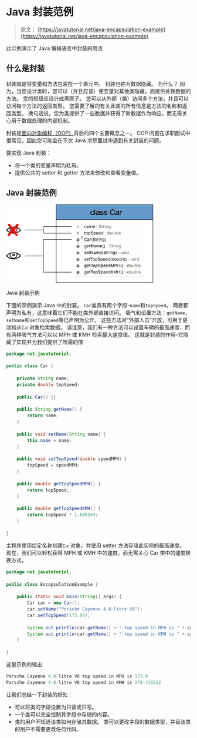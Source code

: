 # Java 封装范例

> 原文： [https://javatutorial.net/java-encapsulation-example](https://javatutorial.net/java-encapsulation-example)

此示例演示了 Java 编程语言中封装的用法

## 什么是封装

封装就是将变量和方法包装在一个单元中。 封装也称为数据隐藏。 为什么？ 因为，当您设计类时，您可以（并且应该）使变量对其他类隐藏，而提供处理数据的方法。 您的班级应设计成黑匣子。 您可以从外部（类）访问多个方法，并且可以访问每个方法的返回类型。 您需要了解的有关此类的所有信息是方法的名称和返回类型。 换句话说，您为类提供了一些数据并获得了新数据作为响应，而无需关心用于数据处理的内部机制。

封装是[面向对象编程（OOP）](https://javatutorial.net/java-oop)背后的四个主要概念之一。 OOP 问题在求职面试中很常见，因此您可能会在下次 Java 求职面试中遇到有关封装的问题。

要实现 Java 封装：

*   将一个类的变量声明为私有。
*   提供公共的 setter 和 getter 方法来修改和查看变量值。

## Java 封装范例

![Java encapsulation example](img/010b4bd70790461fb1f0a0b58702a4d1.jpg)

Java 封装示例

下面的示例演示 Java 中的封装。 `Car`类具有两个字段-`name`和`topSpeed`。 两者都声明为私有，这意味着它们不能在类外部直接访问。 吸气和设置方法：`getName`，`setName`和`setTopSpeed`等已声明为公开。 这些方法对“外部人员”开放，可用于更改和从`Car`对象检索数据。 请注意，我们有一种方法可以设置车辆的最高速度，而有两种吸气方法可以以 MPH 或 KMH 检索最大速度值。 这就是封装的作用–它隐藏了实现并为我们提供了所需的值

```java
package net.javatutorial;

public class Car {

	private String name;
	private double topSpeed;

	public Car() {}

	public String getName() {
		return name;
	}

	public void setName(String name) {
		this.name = name;
	}

	public void setTopSpeed(double speedMPH) {
		topSpeed = speedMPH;
	}

	public double getTopSpeedMPH() {
		return topSpeed;
	}

	public double getTopSpeedKMH() {
		return topSpeed * 1.609344;
	}

}

```

主程序使用给定名称创建`Car`对象，并使用 setter 方法存储此实例的最高速度。 现在，我们可以轻松获得 MPH 或 KMH 中的速度，而无需关心 Car 类中的速度转换方式。

```java
package net.javatutorial;

public class EncapsulationExample {

	public static void main(String[] args) {
		Car car = new Car();
		car.setName("Porsche Cayenne 4.8-litre V8");
		car.setTopSpeed(173.0d);

		System.out.println(car.getName() + " top speed in MPH is " + car.getTopSpeedMPH());
		System.out.println(car.getName() + " top speed in KMH is " + car.getTopSpeedKMH());
	}

}

```

这是示例的输出

```java
Porsche Cayenne 4.8-litre V8 top speed in MPH is 173.0
Porsche Cayenne 4.8-litre V8 top speed in KMH is 278.416512
```

让我们总结一下封装的好处：

*   可以将类的字段设置为只读或只写。
*   一个类可以完全控制其字段中存储的内容。
*   类的用户不知道该类如何存储其数据。 类可以更改字段的数据类型，并且该类的用户不需要更改任何代码。